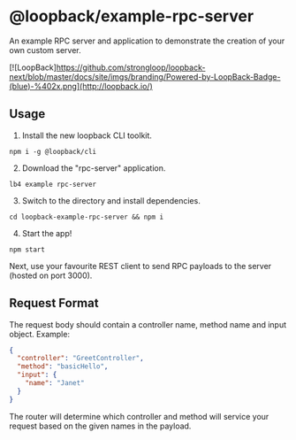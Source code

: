 # @loopback/example-rpc-server

An example RPC server and application to demonstrate the creation of your
own custom server.

[![LoopBack]https://github.com/strongloop/loopback-next/blob/master/docs/site/imgs/branding/Powered-by-LoopBack-Badge-(blue)-%402x.png](http://loopback.io/)

## Usage

1. Install the new loopback CLI toolkit.
```
npm i -g @loopback/cli
```

2. Download the "rpc-server" application.
```
lb4 example rpc-server
```

3. Switch to the directory and install dependencies.
```
cd loopback-example-rpc-server && npm i
```

4. Start the app!
```
npm start
```

Next, use your favourite REST client to send RPC payloads to the server
(hosted on port 3000).

## Request Format

The request body should contain a controller name, method name and input object.
Example:
```json
{
  "controller": "GreetController",
  "method": "basicHello",
  "input": {
    "name": "Janet"
  }
}
```
The router will determine which controller and method will service your request
based on the given names in the payload.

